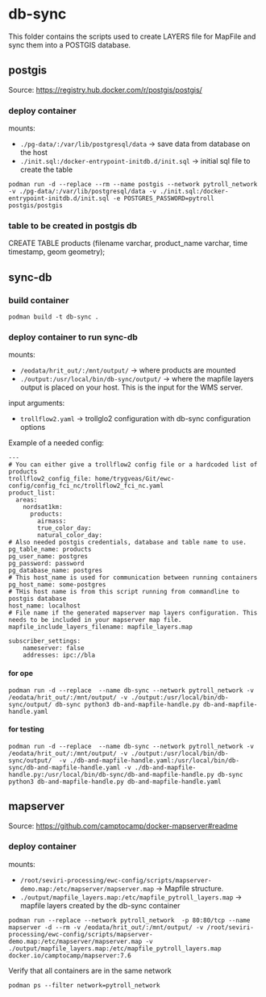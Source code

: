 # db-sync

This folder contains the scripts used to create LAYERS file for MapFile and sync them into a POSTGIS database.

## postgis

Source: https://registry.hub.docker.com/r/postgis/postgis/

### deploy container

mounts:
- `./pg-data/:/var/lib/postgresql/data` -> save data from database on the host
- `./init.sql:/docker-entrypoint-initdb.d/init.sql` -> initial sql file to create the table

```
podman run -d --replace --rm --name postgis --network pytroll_network -v ./pg-data/:/var/lib/postgresql/data -v ./init.sql:/docker-entrypoint-initdb.d/init.sql -e POSTGRES_PASSWORD=pytroll postgis/postgis

```

### table to be created in postgis db
CREATE TABLE products (filename varchar, product_name varchar, time timestamp, geom geometry);

## sync-db

### build container

```
podman build -t db-sync .
```

### deploy container to run sync-db

mounts:
- `/eodata/hrit_out/:/mnt/output/` -> where products are mounted
- `./output:/usr/local/bin/db-sync/output/` -> where the mapfile layers output is placed on your host. This is the input for the WMS server.

input arguments:
- `trollflow2.yaml` -> trollglo2 configuration with db-sync configuration options

Example of a needed config:
```
---
# You can either give a trollflow2 config file or a hardcoded list of products
trollflow2_config_file: home/trygveas/Git/ewc-config/config_fci_nc/trollflow2_fci_nc.yaml
product_list:
  areas:
    nordsat1km:
      products:
        airmass:
        true_color_day:
        natural_color_day:
# Also needed postgis credentials, database and table name to use.
pg_table_name: products
pg_user_name: postgres
pg_password: password
pg_database_name: postgres
# This host_name is used for communication between running containers
pg_host_name: some-postgres
# THis host name is from this script running from commandline to postgis database
host_name: localhost
# File name if the generated mapserver map layers configuration. This needs to be included in your mapserver map file.
mapfile_include_layers_filename: mapfile_layers.map

subscriber_settings:
    nameserver: false
    addresses: ipc://bla

```

#### for ope
```
podman run -d --replace  --name db-sync --network pytroll_network -v /eodata/hrit_out/:/mnt/output/ -v ./output:/usr/local/bin/db-sync/output/ db-sync python3 db-and-mapfile-handle.py db-and-mapfile-handle.yaml
```


#### for testing
```
podman run -d --replace  --name db-sync --network pytroll_network -v /eodata/hrit_out/:/mnt/output/ -v ./output:/usr/local/bin/db-sync/output/  -v ./db-and-mapfile-handle.yaml:/usr/local/bin/db-sync/db-and-mapfile-handle.yaml -v ./db-and-mapfile-handle.py:/usr/local/bin/db-sync/db-and-mapfile-handle.py db-sync python3 db-and-mapfile-handle.py db-and-mapfile-handle.yaml
```

## mapserver

Source: https://github.com/camptocamp/docker-mapserver#readme

### deploy container

mounts:
- `/root/seviri-processing/ewc-config/scripts/mapserver-demo.map:/etc/mapserver/mapserver.map` -> Mapfile structure.
- `./output/mapfile_layers.map:/etc/mapfile_pytroll_layers.map` -> mapfile layers created by the db-sync container

```
podman run --replace --network pytroll_network  -p 80:80/tcp --name mapserver -d --rm -v /eodata/hrit_out/:/mnt/output/ -v /root/seviri-processing/ewc-config/scripts/mapserver-demo.map:/etc/mapserver/mapserver.map -v ./output/mapfile_layers.map:/etc/mapfile_pytroll_layers.map docker.io/camptocamp/mapserver:7.6
```

Verify that all containers are in the same network
```
podman ps --filter network=pytroll_network 
```

